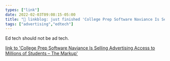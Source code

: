 ```yaml
---
types: ["link"]
date: 2022-02-03T09:08:15-05:00
title: "🔗 linkblog: just finished 'College Prep Software Naviance Is Selling Advertising Access to Millions of Students – The Markup'"
tags: ["advertising","edtech"]
---
```

Ed tech should not be ad tech.
 
[link to 'College Prep Software Naviance Is Selling Advertising Access to Millions of Students – The Markup'](https://themarkup.org/machine-learning/2022/01/13/college-prep-software-naviance-is-selling-advertising-access-to-millions-of-students)
